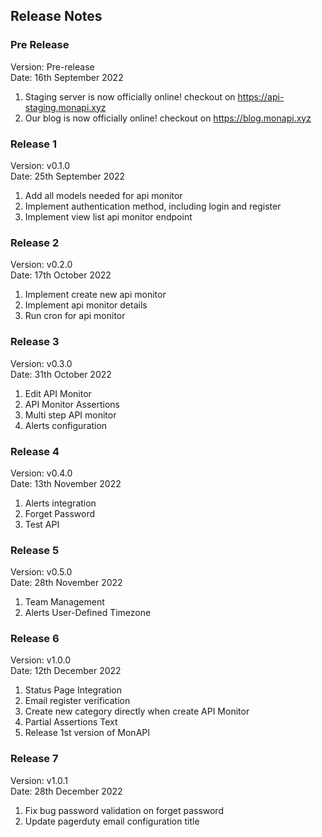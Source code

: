 ## Release Notes

### Pre Release
Version: Pre-release<br>
Date: 16th September 2022
1. Staging server is now officially online! checkout on https://api-staging.monapi.xyz
2. Our blog is now officially online! checkout on https://blog.monapi.xyz

### Release 1
Version: v0.1.0<br>
Date: 25th September 2022
1. Add all models needed for api monitor
2. Implement authentication method, including login and register
3. Implement view list api monitor endpoint

### Release 2
Version: v0.2.0<br>
Date: 17th October 2022
1. Implement create new api monitor
2. Implement api monitor details
3. Run cron for api monitor

### Release 3
Version: v0.3.0<br>
Date: 31th October 2022
1. Edit API Monitor
2. API Monitor Assertions
3. Multi step API monitor
4. Alerts configuration

### Release 4
Version: v0.4.0<br>
Date: 13th November 2022
1. Alerts integration
2. Forget Password
3. Test API

### Release 5
Version: v0.5.0<br>
Date: 28th November 2022
1. Team Management
2. Alerts User-Defined Timezone

### Release 6
Version: v1.0.0<br>
Date: 12th December 2022
1. Status Page Integration
2. Email register verification
3. Create new category directly when create API Monitor
4. Partial Assertions Text
5. Release 1st version of MonAPI


### Release 7
Version: v1.0.1<br>
Date: 28th December 2022
1. Fix bug password validation on forget password
2. Update pagerduty email configuration title